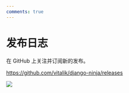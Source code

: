 ```yaml
---
comments: true
---
```

# 发布日志

在 GitHub 上关注并订阅新的发布。

<https://github.com/vitalik/django-ninja/releases>


<img style="object-fit: cover; object-position: 50% 50%;" loading="lazy" fetchpriority="auto" aria-hidden="true" draggable="false" src="https://picsum.photos/825/47.jpg">
